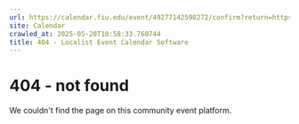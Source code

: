 ```yaml
---
url: https://calendar.fiu.edu/event/49277142598272/confirm?return=https%3A%2F%2Fcalendar.fiu.edu%2Fevent%2Frcr-workshop-research-data-management
site: Calendar
crawled_at: 2025-05-20T10:58:33.760744
title: 404 - Localist Event Calendar Software
---
```


# 404 - not found
We couldn't find the page on this community event platform.
